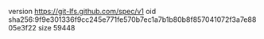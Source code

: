 version https://git-lfs.github.com/spec/v1
oid sha256:9f9e301336f9cc245e771fe570b7ec1a7b1b80b8f857041072f3a7e8805e3f22
size 59448
